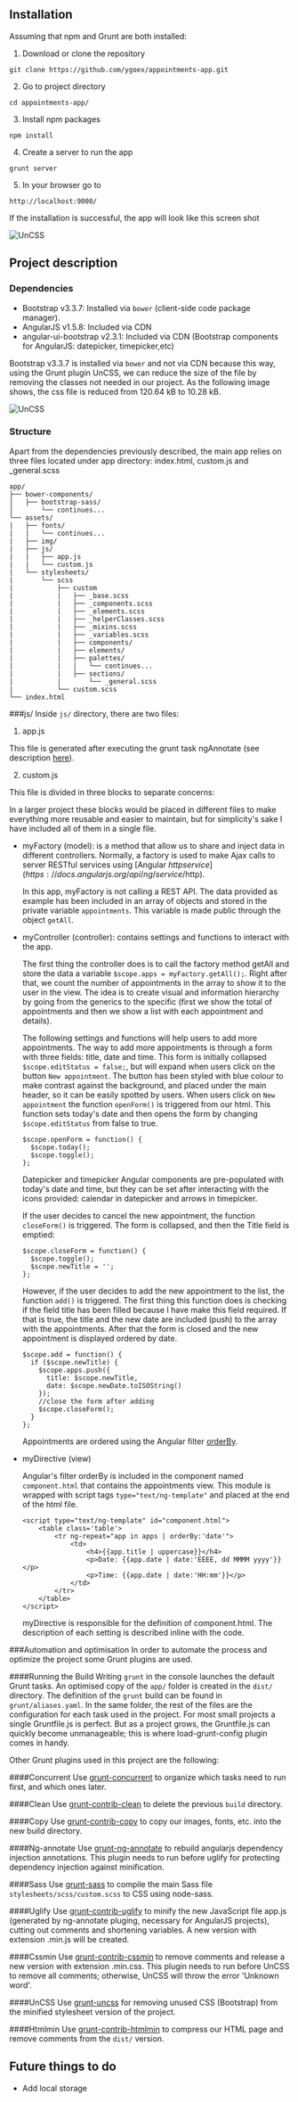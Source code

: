 ## Installation

Assuming that npm and Grunt are both installed:

1. Download or clone the repository

  ```
  git clone https://github.com/ygoex/appointments-app.git
  ```
  
2. Go to project directory

  ```
  cd appointments-app/
  ```

3. Install npm packages

  ```
  npm install
  ```
4. Create a server to run the app

  ```
  grunt server
  ```
5. In your browser go to 

  ```
  http://localhost:9000/
  ```
 
If the installation is successful, the app will look like this screen shot

![UnCSS](https://raw.githubusercontent.com/ygoex/appointments-app/master/app/assets/img/Screenshot.png)

## Project description

### Dependencies 
* Bootstrap v3.3.7: Installed via `bower` (client-side code package manager).
* AngularJS v1.5.8: Included via CDN
* angular-ui-bootstrap v2.3.1: Included via CDN (Bootstrap components for AngularJS: datepicker, timepicker,etc)

Bootstrap v3.3.7 is installed via `bower` and not via CDN because this way, using the Grunt plugin UnCSS, we can reduce the size of the file by removing the classes not needed in our project. As the following image shows, the css file is reduced from 120.64 kB to 10.28 kB.

![UnCSS](https://raw.githubusercontent.com/ygoex/appointmentsapp/98b848c184b090965512f4399ee01f97f0ba9039/app/assets/img/UnCSS.png)

### Structure
Apart from the dependencies previously described, the main app relies on three files located under app directory: index.html, custom.js and _general.scss

```
app/
├── bower-components/
│   ├── bootstrap-sass/
│       └── continues...
└── assets/
|   ├── fonts/
|   |   └── continues...
|   ├── img/
|   ├── js/
|   |   ├── app.js
|   |   └── custom.js
|   └── stylesheets/
|       └── scss
|           ├── custom
|           |   ├── _base.scss
|           |   ├── _components.scss
|           |   ├── _elements.scss
|           |   ├── _helperClasses.scss
|           |   ├── _mixins.scss
|           |   ├── _variables.scss
|           |   ├── components/
|           |   ├── elements/
|           |   ├── palettes/
|           |   |   └── continues...
|           |   ├── sections/
|           |       └── _general.scss
|           └── custom.scss
└── index.html
```

###js/
Inside `js/` directory, there are two files:

1. app.js

  This file is generated after executing the grunt task ngAnnotate (see description [here](#ngAnnotate)).
  
2. custom.js

  This file is divided in three blocks to separate concerns:
  
  In a larger project these blocks would be placed in different files to make everything more reusable and easier to maintain, but for simplicity's sake I have included all of them in a single file.
  
  * myFactory (model): is a method that allow us to share and inject data in different controllers. Normally, a factory is used to make Ajax calls to server RESTful services using [Angular $http service] (https://docs.angularjs.org/api/ng/service/$http).
    
    In this app, myFactory is not calling a REST API. The data provided as example has been included in an array of objects and stored in the private variable `appointments`. This variable is made public through the object `getAll`.
    
  * myController (controller): contains settings and functions to interact with the app. 
    
    The first thing the controller does is to call the factory method getAll and store the data a variable `$scope.apps = myFactory.getAll();`. Right after that, we count the number of appointments in the array to show it to the user in the view. The idea is to create visual and information hierarchy by going from the generics to the specific (first we show the total of appointments and then we show a list with each appointment and details).
    
    The following settings and functions will help users to add more appointments. The way to add more appointments is through a form with three fields: title, date and time. This form is initially collapsed `$scope.editStatus = false;`, but will expand when users click on the button `New appointment`. The button has been styled with blue colour to make contrast against the background, and placed under the main header, so it can be easily spotted by users. When users click on `New appointment` the function `openForm()` is triggered from our html. This function sets today's date and then opens the form by changing `$scope.editStatus` from false to true.
  
    ```
    $scope.openForm = function() {
      $scope.today();
      $scope.toggle();
    };
    ```
    Datepicker and timepicker Angular components are pre-populated with today's date and time, but they can be set after interacting with the icons provided: calendar in datepicker and arrows in timepicker.
  
    If the user decides to cancel the new appointment, the function `closeForm()` is triggered. The form is collapsed, and then the Title field is emptied: 
  
    ```
    $scope.closeForm = function() {
      $scope.toggle();
      $scope.newTitle = '';
    };
    ```
    However, if the user decides to add the new appointment to the list, the function `add()` is triggered. The first thing this function does is checking if the field title has been filled because I have make this field required. If that is true, the title and the new date are included (push) to the array with the appointments. After that the form is closed and the new appointment is displayed ordered by date.
    
    ```
    $scope.add = function() {
      if ($scope.newTitle) {
        $scope.apps.push({
          title: $scope.newTitle,
          date: $scope.newDate.toISOString()
        });
        //close the form after adding
        $scope.closeForm();
      }
    };
    ```
    Appointments are ordered using the Angular filter [orderBy](https://docs.angularjs.org/api/ng/filter/orderBy).
    
  * myDirective (view)
  
    Angular's filter orderBy is included in the component named `component.html` that contains the appointments view. This module is wrapped with script tags `type="text/ng-template"` and placed at the end of the html file.
    
    ```
    <script type="text/ng-template" id="component.html">
        <table class='table'>
            <tr ng-repeat="app in apps | orderBy:'date'">
                <td>
                    <h4>{{app.title | uppercase}}</h4>
                    <p>Date: {{app.date | date:'EEEE, dd MMMM yyyy'}}</p>
                    <p>Time: {{app.date | date:'HH:mm'}}</p>
                </td>
            </tr>
        </table>
    </script>
    ```
    myDirective is responsible for the definition of component.html. The description of each setting is described inline with the code.

###Automation and optimisation
In order to automate the process and optimize the project some Grunt plugins are used. 

####Running the Build
Writing `grunt` in the console launches the default Grunt tasks. An optimised copy of the `app/` folder is created in the `dist/` directory. The definition of the `grunt` build can be found in `grunt/aliases.yaml`. In the same folder, the rest of the files are the configuration for each task used in the project. For most small projects a single Gruntfile.js is perfect. But as a project grows, the Gruntfile.js can quickly become unmanageable; this is where load-grunt-config plugin comes in handy.

Other Grunt plugins used in this project are the following:

####Concurrent
Use [grunt-concurrent](https://github.com/sindresorhus/grunt-concurrent) to organize which tasks need to run first, and which ones later.

####Clean
Use [grunt-contrib-clean](https://github.com/gruntjs/grunt-contrib-clean) to delete the previous `build` directory.

####Copy
Use [grunt-contrib-copy](https://github.com/gruntjs/grunt-contrib-copy) to copy our images, fonts, etc. into the new build directory.

####<a name="ngAnnotate">Ng-annotate</a>
Use [grunt-ng-annotate](https://github.com/mgol/grunt-ng-annotate) to rebuild angularjs dependency injection annotations. This plugin needs to run before uglify for protecting dependency injection against minification.

####Sass
Use [grunt-sass](https://github.com/sindresorhus/grunt-sass) to compile the main Sass file `stylesheets/scss/custom.scss` to CSS using node-sass.

####Uglify
Use [grunt-contrib-uglify](https://github.com/gruntjs/grunt-contrib-uglify) to minify the new JavaScript file app.js (generated by ng-annotate pluging, necessary for AngularJS projects), cutting out comments and shortening variables. A new version with extension .min.js will be created.

####Cssmin
Use [grunt-contrib-cssmin](https://github.com/gruntjs/grunt-contrib-cssmin) to remove comments and release a new version with extension .min.css. This plugin needs to run before UnCSS to remove all comments; otherwise, UnCSS will throw the error 'Unknown word'.

####UnCSS
Use [grunt-uncss](https://github.com/addyosmani/grunt-uncss) for removing unused CSS (Bootstrap) from the minified stylesheet version of the project.

####Htmlmin
Use [grunt-contrib-htmlmin](https://github.com/gruntjs/grunt-contrib-htmlmin) to compress our HTML page and remove comments from the `dist/` version. 


## Future things to do

* Add local storage
